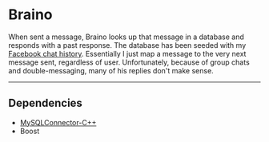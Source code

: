 # Braino
When sent a message, Braino looks up that message in a database and responds with a past response.
The database has been seeded with my [Facebook chat history](https://www.facebook.com/help/212802592074644?helpref=uf_permalink).
Essentially I just map a message to the very next message sent, regardless of user.
Unfortunately, because of group chats and double-messaging, many of his replies don't make sense.

---

## Dependencies
* [MySQLConnector-C++](http://dev.mysql.com/doc/connector-cpp/en/)
* Boost
